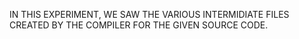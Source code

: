 IN THIS EXPERIMENT, WE SAW THE VARIOUS INTERMIDIATE FILES CREATED BY THE COMPILER FOR THE GIVEN SOURCE CODE.
